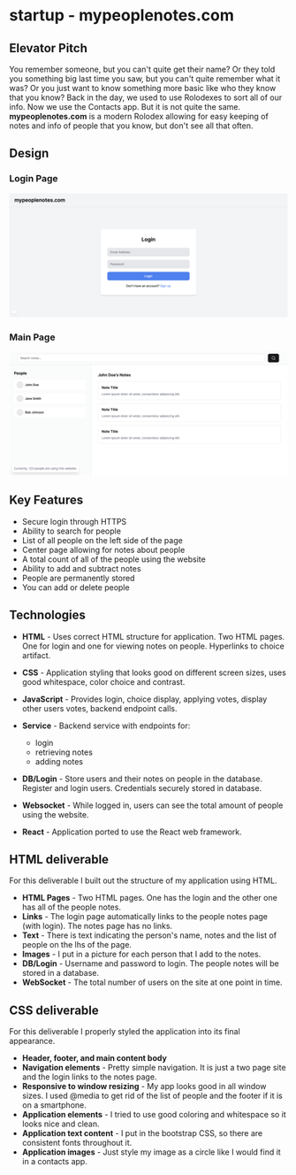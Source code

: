 # startup - mypeoplenotes.com

## Elevator Pitch
You remember someone, but you can't quite get their name? Or they told you something big last time you saw, but you can't quite remember what it was? Or you just want to know something more basic like who they know that you know? Back in the day, we used to use Rolodexes to sort all of our info. Now we use the Contacts app. But it is not quite the same. **mypeoplenotes.com** is a modern Rolodex allowing for easy keeping of notes and info of people that you know, but don't see all that often.

## Design

### Login Page
![login page](/Login%20Page.png)

### Main Page
![main and only page](/Basic%20Website%20Outline.png)

## Key Features
* Secure login through HTTPS
* Ability to search for people
* List of all people on the left side of the page
* Center page allowing for notes about people
* A total count of all of the people using the website
* Ability to add and subtract notes
* People are permanently stored
* You can add or delete people

## Technologies
* **HTML** - Uses correct HTML structure for application. Two HTML pages. One for login and one for viewing notes on people. Hyperlinks to choice artifact.

* **CSS** - Application styling that looks good on different screen sizes, uses good whitespace, color choice and contrast.

* **JavaScript** - Provides login, choice display, applying votes, display other users votes, backend endpoint calls.

* **Service** - Backend service with endpoints for:
    - login
    - retrieving notes
    - adding notes

* **DB/Login** - Store users and their notes on people in the database. Register and login users. Credentials securely stored in database.

* **Websocket** - While logged in, users can see the total amount of people using the website.

* **React** - Application ported to use the React web framework.

## HTML deliverable

For this deliverable I built out the structure of my application using HTML.

- **HTML Pages** - Two HTML pages. One has the login and the other one has all of the people notes.
- **Links** - The login page automatically links to the people notes page (with login). The notes page has no links.
- **Text** - There is text indicating the person's name, notes and the list of people on the lhs of the page.
- **Images** - I put in a picture for each person that I add to the notes.
- **DB/Login** - Username and password to login. The people notes will be stored in a database.
- **WebSocket** - The total number of users on the site at one point in time.

## CSS deliverable

For this deliverable I properly styled the application into its final appearance.

- **Header, footer, and main content body**
- **Navigation elements** - Pretty simple navigation. It is just a two page site and the login links to the notes page.
- **Responsive to window resizing** - My app looks good in all window sizes. I used @media to get rid of the list of people and the footer if it is on a smartphone.
- **Application elements** - I tried to use good coloring and whitespace so it looks nice and clean.
- **Application text content** - I put in the bootstrap CSS, so there are consistent fonts throughout it.
- **Application images** - Just style my image as a circle like I would find it in a contacts app.